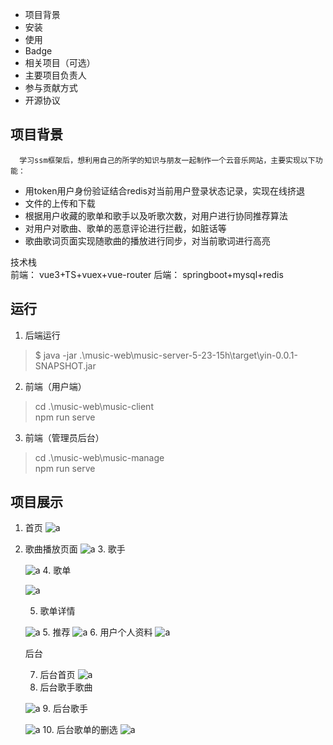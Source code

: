 - 项目背景
- 安装
- 使用
- Badge
- 相关项目（可选）
- 主要项目负责人
- 参与贡献方式
- 开源协议

## 项目背景
      学习ssm框架后，想利用自己的所学的知识与朋友一起制作一个云音乐网站，主要实现以下功能：  

- 用token用户身份验证结合redis对当前用户登录状态记录，实现在线挤退
- 文件的上传和下载
- 根据用户收藏的歌单和歌手以及听歌次数，对用户进行协同推荐算法
- 对用户对歌曲、歌单的恶意评论进行拦截，如脏话等
- 歌曲歌词页面实现随歌曲的播放进行同步，对当前歌词进行高亮

技术栈  
前端：
vue3+TS+vuex+vue-router
后端：
springboot+mysql+redis
## 运行
1. 后端运行  
> $ java -jar .\music-web\music-server-5-23-15h\target\yin-0.0.1-SNAPSHOT.jar
2. 前端（用户端）
>  cd .\music-web\music-client\
>  npm run serve
3. 前端（管理员后台）
>  cd .\music-web\music-manage\
>  npm run serve


## 项目展示
1. 首页
      ![a](../music-web/img/首页.png)
2. 歌曲播放页面
   ![a](../music-web/img/歌曲播放页面.png)
   3. 歌手

   ![a](../music-web/img/歌手.png)
   4. 歌单


   ![a](../music-web/img/歌单.png)

   5. 歌单详情

   ![a](../music-web/img/%E6%AD%8C%E5%8D%95%E8%AF%A6%E6%83%85.png)
   5. 推荐
   ![a](../music-web/img/推荐.png)
   6. 用户个人资料
   ![a](../music-web/img/用户个人资料.png)

   后台

   7. 后台首页
   ![a](../music-web/img/后台首页.png)
   8. 后台歌手歌曲

   ![a](../music-web/img/后台歌手歌曲.png)
   9.  后台歌手

   ![a](../music-web/img/后台歌手.png)
   10. 后台歌单的删选
   ![a](../music-web/img/后台歌单的删选.png)

